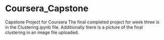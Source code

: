 # Coursera_Capstone
Capstone Project for Coursera
The final completed project for week three is in the Clustering.ipynb file. 
Additionally there is a picture of the final clustering in an image file uploaded. 
